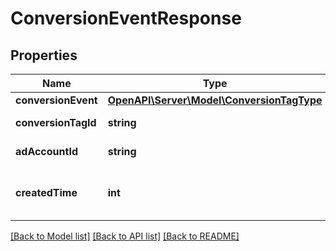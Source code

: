 # ConversionEventResponse

## Properties
Name | Type | Description | Notes
------------ | ------------- | ------------- | -------------
**conversionEvent** | [**OpenAPI\Server\Model\ConversionTagType**](ConversionTagType.md) |  | [optional] 
**conversionTagId** | **string** | Id of the tag. | [optional] 
**adAccountId** | **string** | Id of the ad account. | [optional] 
**createdTime** | **int** | Creation date in epoch format. | [optional] 

[[Back to Model list]](../README.md#documentation-for-models) [[Back to API list]](../README.md#documentation-for-api-endpoints) [[Back to README]](../README.md)



